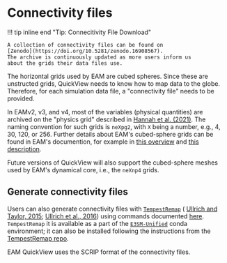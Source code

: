 # Connectivity files


!!! tip inline end "Tip: Connecitivity File Download"

    A collection of connectivity files can be found on
    [Zenodo](https://doi.org/10.5281/zenodo.16908567).
    The archive is continuously updated as more users inform us
    about the grids their data files use.

The horizontal grids used by EAM are cubed spheres. Since these are unstructed
grids, QuickView needs to know how to map data to the globe. Therefore,
for each simulation data file, a "connectivity file" needs to be provided.

In EAMv2, v3, and v4, most of the variables (physical quantities) are archived
on the "physics grid" described in
[Hannah et al. (2021)](https://doi.org/10.1029/2020MS002419).
The naming convention for such grids is `neXpg2`, with `X` being a number,
e.g., 4, 30, 120, or 256. Further details about EAM's cubed-sphere grids
can be found in EAM's documention, for example in
[this overview](https://e3sm.atlassian.net/wiki/spaces/DOC/pages/34113147/SE+Atmosphere+Grid+Overview+EAM+CAM)
and [this description](https://e3sm.atlassian.net/wiki/spaces/DOC/pages/872579110/Running+E3SM+on+New+Atmosphere+Grids).

Future versions of QuickView will also support the cubed-sphere meshes
used by EAM's dynamical core, i.e., the `neXnp4` grids.

## Generate connectivity files

Users can also generate connectivity files with 
[`TempestRemap`](https://github.com/ClimateGlobalChange/tempestremap) (
[Ullrich and Taylor, 2015](https://doi.org/10.1175/MWR-D-14-00343.1);
[Ullrich et al., 2016](https://doi.org/10.1175/MWR-D-15-0301.1)) 
using commands documented [here](https://e3sm.atlassian.net/wiki/spaces/DOC/pages/872579110/Running+E3SM+on+New+Atmosphere+Grids#2A.-Generate-control-volume-mesh-files-for-E3SM-v2-%22pg2%22-grids).
`TempestRemap` it is available as a part of the
[`E3SM-Unified`](https://github.com/E3SM-Project/e3sm-unified) conda environment;
it can also be installed following the instructions from the
[TempestRemap repo](https://github.com/ClimateGlobalChange/tempestremap).

EAM QuickView uses the SCRIP format of the connectivity files.

